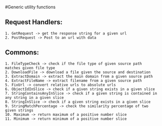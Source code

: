#Generic utility functions
## Request Handlers:
    1. GetRequest -> get the response string for a given url
    2. PostRequest -> Post to an url with data
## Commons:
    1. FileTypeCheck -> check if the file type of given source path matches given file type
    2. DownloadFile -> download a file given the source and destination
    3. ExtractDomain -> extract the main domain from a given source path
    4. ExtractFileName -> extract filename from a given source path
    5. FixUrl -> convert relative urls to absolute urls
    6. ObjectIdInSlice -> check if a given string exists in a given slice
    7. StringContainsAnyInSlice -> check if a given string is contained in any string in a given slice
    8. StringInSlice -> check if a given string exists in a given slice
    9. StringMatchPercentage -> check the similarity percentage of two given strings
    10. Maximum -> return maximum of a positive number slice
    11. Minimum -> return minimum of a positive number slice